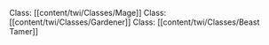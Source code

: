 Class: [[content/twi/Classes/Mage]]
Class: [[content/twi/Classes/Gardener]]
Class: [[content/twi/Classes/Beast Tamer]]

